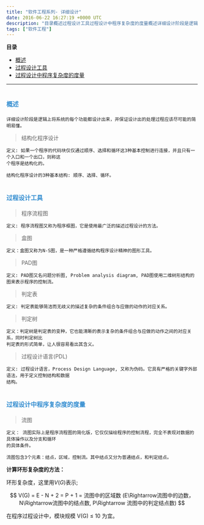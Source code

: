 ```yaml
---
title: "软件工程系列- 详细设计"
date: 2016-06-22 16:27:19 +0000 UTC
description: "目录概述过程设计工具过程设计中程序复杂度的度量概述详细设计阶段是逻辑上将系统的每个功能都设计出来，并保证设计出的处理过程应该尽可能的简明易懂。  结构化程序设计定义: 如果一个程序的代码块仅仅通过顺序、选择和循环这3种基本控制进行连接，并且只有一个入口和一个出口，则称这个程序是结构化的。结构化程序设计的3种基本结构: 顺序、选择、循环。过程设计工具  程序流程图定义: 程序流程图又"
tags: ["软件工程"]
---
```


**目录**


<!-- MarkdownTOC -->

- [概述](#概述)
- [过程设计工具](#过程设计工具)
- [过程设计中程序复杂度的度量](#过程设计中程序复杂度的度量)

<!-- /MarkdownTOC -->

---


<a name="概述"></a>
# <font color="#338DD" size="3" style="font-style:bold">概述</font>

    详细设计阶段是逻辑上将系统的每个功能都设计出来，并保证设计出的处理过程应该尽可能的简明易懂。
 
> 结构化程序设计
    
    定义: 如果一个程序的代码块仅仅通过顺序、选择和循环这3种基本控制进行连接，并且只有一个入口和一个出口，则称这
    个程序是结构化的。

    结构化程序设计的3种基本结构: 顺序、选择、循环。


<a name="过程设计工具"></a>
# <font color="#338DD" size="3" style="font-style:bold">过程设计工具</font>


> 程序流程图
  
   	定义: 程序流程图又称为程序框图，它是使用最广泛的描述过程设计的方法。


> 盒图
    
    定义：盒图又称为N-S图，是一种严格遵循结构程序设计精神的图形工具。

> PAD图
  
    定义: PAD图又名问题分析图, Problem analysis diagram, PAD图使用二维树形结构的图来表示程序的控制流。

> 判定表

    定义: 判定表能够简洁而无歧义的描述复杂的条件组合与应做的动作的对应关系。


> 判定树
  
    定义：判定树是判定表的变种，它也能清晰的表示复杂的条件组合与应做的动作之间的对应关系，同时判定树比
    判定表的形式简单，让人很容易看出其含义。

> 过程设计语言(PDL)

    定义: 过程设计语言，Process Design Language, 又称为伪码。它具有严格的关键字外部语法，用于定义控制结构和数据
    结构。


<a name="过程设计中程序复杂度的度量"></a>
# <font color="#338DD" size="3" style="font-style:bold">过程设计中程序复杂度的度量</font>

> 流图

    定义： 流图实际上是程序流程图的简化版，它仅仅描绘程序的控制流程，完全不表现对数据的具体操作以及分支和循环
    的具体条件。

    流图包含3个元素：结点，区域，控制流。其中结点又分为普通结点，和判定结点。 


  **计算环形复杂度的方法：**
    
环形复杂度，这里用$V(G)$表示;
    
$$
V(G) = E - N + 2 = P + 1 = 流图中的区域数 (E\Rightarrow流图中的边数，N\Rightarrow流图中的结点数,
P\Rightarrow 流图中的判定结点数)
$$

在程序过程设计中，模块规模 V(G) $\leq$ 10 为宜。


